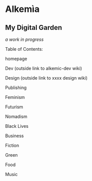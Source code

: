 # Alkemìa

## My Digital Garden
_a work in progress_



Table of Contents:

homepage

Dev (outside link to alkemic-dev wiki)

Design (outside link to xxxx design wiki)

Publishing

Feminism

Futurism

Nomadism

Black Lives

Business

Fiction

Green

Food

Music

